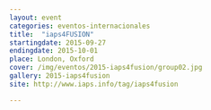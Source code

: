 ```yaml
---
layout: event
categories: eventos-internacionales
title:  "iaps4FUSION"
startingdate: 2015-09-27
endingdate: 2015-10-01
place: London, Oxford
cover: /img/eventos/2015-iaps4fusion/group02.jpg
gallery: 2015-iaps4fusion
site: http://www.iaps.info/tag/iaps4fusion

---
```

